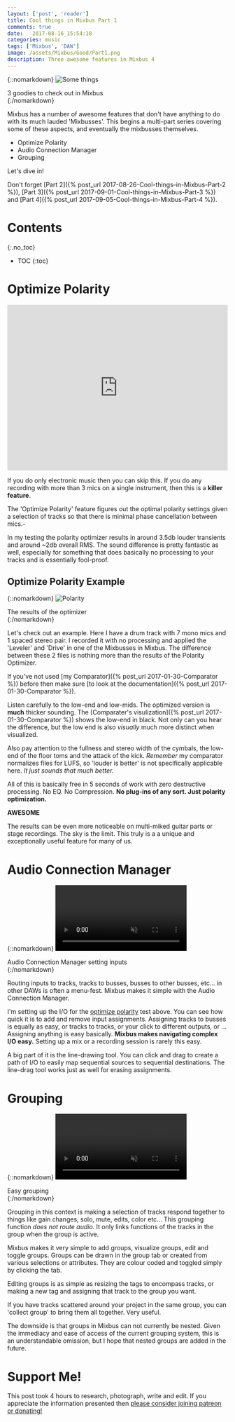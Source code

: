 ```yaml
---
layout: ['post', 'reader']
title: Cool things in Mixbus Part 1
comments: true
date:   2017-08-16_15:54:18 
categories: music
tags: ['Mixbus', 'DAW']
image: /assets/Mixbus/Good/Part1.png
description: Three awesome features in Mixbus 4
---
```


{::nomarkdown}
  <img src="/assets/Mixbus/Good/Part1.png" alt="Some things">
  <div class="image-caption">3 goodies to check out in Mixbus</div>
{:/nomarkdown}

Mixbus has a number of awesome features that don't have anything to do with its much lauded 'Mixbusses'. This begins a multi-part series covering some of these aspects, and eventually the mixbusses themselves.

* Optimize Polarity
* Audio Connection Manager
* Grouping

Let's dive in!

Don't forget [Part 2]({% post_url 2017-08-26-Cool-things-in-Mixbus-Part-2 %}), [Part 3]({% post_url 2017-09-01-Cool-things-in-Mixbus-Part-3 %}) and [Part 4]({% post_url 2017-09-05-Cool-things-in-Mixbus-Part-4 %}).

<!--more-->

# Contents
{:.no_toc}
* TOC
{:toc}

# Optimize Polarity

 <div style="position:relative;height:0;padding-bottom:75.0%"><iframe src="https://www.youtube.com/embed/f_f8G5tnkfk?ecver=2" width="480" height="360" frameborder="0" style="position:absolute;width:100%;height:100%;left:0"></iframe></div>

If you do only electronic music then you can skip this. If you do any recording with more than 3 mics on a single instrument, then this is a **killer feature**.

The 'Optimize Polarity' feature figures out the optimal polarity settings given a selection of tracks so that there is minimal phase cancellation between mics.-

In my testing the polarity optimizer results in around 3.5db louder transients and around ~2db overall RMS. The sound difference is pretty fantastic as well, especially for something that does basically no processing to your tracks and is essentially fool-proof.

## Optimize Polarity Example

{::nomarkdown}
  <img src="/assets/Mixbus/Good/Polarity/Polarity.png" alt="Polarity">
  <div class="image-caption">The results of the optimizer</div>
{:/nomarkdown}

Let's check out an example. Here I have a drum track with 7 mono mics and 1 spaced stereo pair. I recorded it with no processing and applied the 'Leveler' and 'Drive' in one of the Mixbusses in Mixbus. The difference between these 2 files is nothing more than the results of the Polarity Optimizer.

If you've not used [my Comparator]({% post_url 2017-01-30-Comparator %}) before then make sure [to look at the documentation]({% post_url 2017-01-30-Comparator %}).

<admc path="/assets/Mixbus/Good/Polarity" title="Polarity Optimizer example">
	<file name="UnOptimized.mp3" />
	<file name="Optimized.mp3" />
</admc>

Listen carefully to the low-end and low-mids. The optimized version is **much** thicker sounding. The [Comparater's visulization]({% post_url 2017-01-30-Comparator %}) shows the low-end in black. Not only can you hear the difference, but the low end is also _visually_ much more distinct when visualized.

Also pay attention to the fullness and stereo width of the cymbals, the low-end of the floor toms and the attack of the kick. _Remember_ my comparator normalizes files for LUFS, so 'louder is better' is not specifically applicable here. _It just sounds that much better._

All of this is basically free in 5 seconds of work with zero destructive processing. No EQ. No Compression. **No plug-ins of any sort. Just polarity optimization.**

**AWESOME**

The results can be even more noticeable on multi-miked guitar parts or stage recordings. The sky is the limit. This truly is a a unique and exceptionally useful feature for many of us.

# Audio Connection Manager

{::nomarkdown}
  <video autoplay loop muted class="gifvid">
    <source src="/assets/Mixbus/Good/ACM.mp4" type="video/mp4">
    Your browser does not support the video tag.
  </video>
  <div class="video-caption">Audio Connection Manager setting inputs</div>
{:/nomarkdown}

Routing inputs to tracks, tracks to busses, busses to other busses, etc... in other DAWs is often a menu-fest. Mixbus makes it simple with the Audio Connection Manager.

I'm setting up the I/O for the [optimize polarity](#optimize-polarity) test above. You can see how quick it is to add and remove input assignments. Assigning tracks to busses is equally as easy, or tracks to tracks, or your click to different outputs, or ... Assigning anything is easy basically. **Mixbus makes navigating complex I/O easy.** Setting up a mix or a recording session is rarely this easy.

A big part of it is the line-drawing tool. You can click and drag to create a path of I/O to easily map sequential sources to sequential destinations. The line-drag tool works just as well for erasing assignments.

# Grouping

{::nomarkdown}
  <video autoplay loop muted class="gifvid">
    <source src="/assets/Mixbus/Good/Grouping.mp4" type="video/mp4">
    Your browser does not support the video tag.
  </video>
  <div class="video-caption">Easy grouping</div>
{:/nomarkdown}

Grouping in this context is making a selection of tracks respond together to things like gain changes, solo, mute, edits, color etc... This grouping function _does not route audio_. It only links functions of the tracks in the group when the group is active.

Mixbus makes it very simple to add groups, visualize groups, edit and toggle groups. Groups can be drawn in the group tab or created from various selections or attributes. They are colour coded and toggled simply by clicking the tab.

Editing groups is as simple as resizing the tags to encompass tracks, or making a new tag and assigning that track to the group you want.

If you have tracks scattered around your project in the same group, you can 'collect group' to bring them all together. Very useful.

The downside is that groups in Mixbus can not currently be nested. Given the immediacy and ease of access of the current grouping system, this is an understandable omission, but I hope that nested groups are added in the future.

# Support Me!

This post took 4 hours to research, photograph, write and edit. If you appreciate the information presented then <a href="/DonateNow/">please consider joining patreon or donating!</a>







